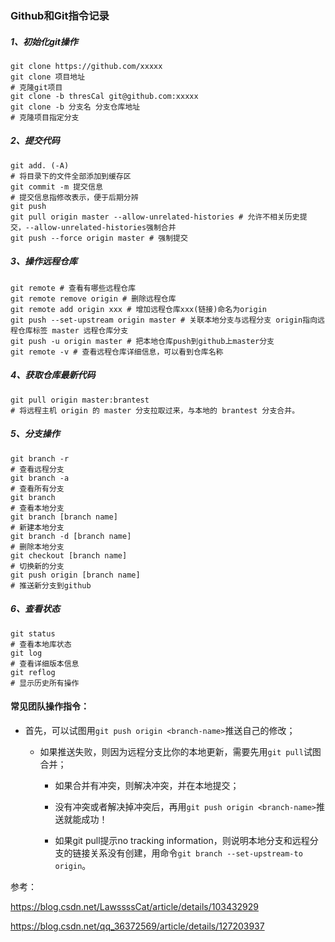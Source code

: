 ### Github和Git指令记录

##### 1、初始化git操作

```shell
git clone https://github.com/xxxxx
git clone 项目地址
# 克隆git项目
git clone -b thresCal git@github.com:xxxxx
git clone -b 分支名 分支仓库地址
# 克隆项目指定分支
```

##### 2、提交代码

```shell
git add. (-A)
# 将目录下的文件全部添加到缓存区
git commit -m 提交信息 
# 提交信息指修改表示，便于后期分辨
git push
git pull origin master --allow-unrelated-histories # 允许不相关历史提交，--allow-unrelated-histories强制合并
git push --force origin master # 强制提交
```

##### 3、操作远程仓库

```shell
git remote # 查看有哪些远程仓库
git remote remove origin # 删除远程仓库
git remote add origin xxx # 增加远程仓库xxx(链接)命名为origin
git push --set-upstream origin master # 关联本地分支与远程分支 origin指向远程仓库标签 master 远程仓库分支
git push -u origin master # 把本地仓库push到github上master分支
git remote -v # 查看远程仓库详细信息，可以看到仓库名称
```

##### 4、获取仓库最新代码

```shell
git pull origin master:brantest
# 将远程主机 origin 的 master 分支拉取过来，与本地的 brantest 分支合并。
```

##### 5、分支操作

```shell
git branch -r
# 查看远程分支
git branch -a
# 查看所有分支
git branch
# 查看本地分支
git branch [branch name]
# 新建本地分支
git branch -d [branch name]
# 删除本地分支
git checkout [branch name]
# 切换新的分支
git push origin [branch name]
# 推送新分支到github
```

##### 6、查看状态

```shell
git status
# 查看本地库状态
git log
# 查看详细版本信息
git reflog
# 显示历史所有操作
```



#### 常见团队操作指令：

- 首先，可以试图用`git push origin <branch-name>`推送自己的修改；

    - 如果推送失败，则因为远程分支比你的本地更新，需要先用`git pull`试图合并；

        - 如果合并有冲突，则解决冲突，并在本地提交；

        - 没有冲突或者解决掉冲突后，再用`git push origin <branch-name>`推送就能成功！


        - 如果git pull提示no tracking information，则说明本地分支和远程分支的链接关系没有创建，用命令`git branch --set-upstream-to origin`。

参考：

https://blog.csdn.net/LawssssCat/article/details/103432929

https://blog.csdn.net/qq_36372569/article/details/127203937